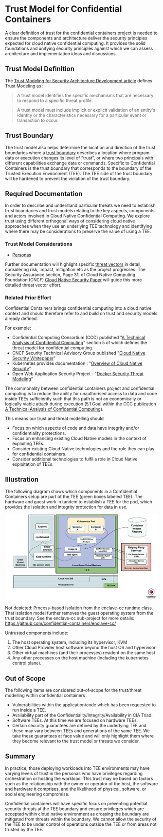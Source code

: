 # Trust Model for Confidential Containers
A clear definition of trust for the confidential containers project is needed to ensure the
components and architecture deliver the security principles expected for cloud native
confidential computing. It provides the solid foundations and unifying security principles
against which we can assess architecture and implementation ideas and discussions.

## Trust Model Definition
The [Trust Modeling for Security Architecture Development article](https://www.informit.com/articles/article.aspx?p=31546)
defines Trust Modeling as :

>    A trust model identifies the specific mechanisms that are necessary to respond to a specific
>    threat profile.

>    A trust model must include implicit or explicit validation of an entity's identity or the
>    characteristics necessary for a particular event or transaction to occur.

## Trust Boundary
 The trust model also helps determine the location and direction of the trust boundaries where a
[trust boundary](https://en.wikipedia.org/wiki/Trust_boundary) describes a location where
 program data or execution changes its level of "trust", or where two principals with different
 capabilities exchange data or commands. Specific to Confidential Containers is the trust
 boundary that corresponds to the boundary of the Trusted Execution Environment (TEE). The TEE
 side of the trust boundary will be hardened to prevent the violation of the trust
 boundary.

## Required Documentation
In order to describe and understand particular threats we need to establish trust boundaries and
trust models relating to the key aspects, components and actors involved in Cloud Native
Confidential Computing. We explore trust using different orthogonal ways of considering cloud
native approaches when they use an underlying TEE technology and
identifying where there may be considerations to preserve the value of using a TEE.

### Trust Model Considerations
- [Personas](./trust_model_personas.md)

Further documentation will highlight specific [threat vectors](./threats_overview.md) in detail,
considering risk,
impact, mitigation etc as the project progresses. The Security Assurance section, Page 31, of
Cloud Native Computing Foundation (CNCF)
[Cloud Native Security Paper](https://github.com/cncf/tag-security/blob/3e57e7c472f7053c693292281419ab926155fe2d/community/resources/security-whitepaper/v2/CNCF_cloud-native-security-whitepaper-May2022-v2.pdf)
 will guide this more detailed threat vector effort.

### Related Prior Effort

Confidential Containers brings confidential computing into a cloud native context and should
therefore refer to and build on trust and security models already defined.

For example:

- Confidential Computing Consortium (CCC) published
  "[A Technical Analysis of Confidential Computing](https://confidentialcomputing.io/wp-content/uploads/sites/10/2023/03/CCC-A-Technical-Analysis-of-Confidential-Computing-v1.3_unlocked.pdf)"
  section 5 of which defines the threat model for confidential computing.
- CNCF Security Technical Advisory Group published
  "[Cloud Native Security Whitepaper](https://github.com/cncf/tag-security/blob/3e57e7c472f7053c693292281419ab926155fe2d/community/resources/security-whitepaper/v2/CNCF_cloud-native-security-whitepaper-May2022-v2.pdf)"
- Kubernetes provides documentation :
  "[Overview of Cloud Native Security](https://kubernetes.io/docs/concepts/security/overview/)"
- Open Web Application Security Project -
  "[Docker Security Threat Modeling](https://github.com/OWASP/Docker-Security/blob/main/001%20-%20Threats.md)"

The commonality between confidential containers project and confidential computing is to reduce
the ability for unauthorised access to data and code inside TEEs sufficiently such that this path
is not an economically or logically viable attack during execution (5.1 Goal within the CCC
publication
[A Technical Analysis of Confidential Computing](https://confidentialcomputing.io/wp-content/uploads/sites/10/2023/03/CCC-A-Technical-Analysis-of-Confidential-Computing-v1.3_unlocked.pdf)).

This means our trust and threat modelling should
- Focus on which aspects of code and data have integrity and/or confidentiality protections.
- Focus on enhancing existing Cloud Native models in the context of exploiting TEEs.
- Consider existing Cloud Native technologies and the role they can play for confidential containers.
- Consider additional technologies to fulfil a role in Cloud Native exploitation of TEEs.

## Illustration

The following diagram shows which components in a Confidential Containers setup
are part of the TEE (green boxes labeled TEE). The hardware and guest work in
tandem to establish a TEE for the pod, which provides the isolation and
integrity protection for data in use.

![Threat model](./images/coco-threat-model.png)

Not depicted: Process-based isolation from the enclave-cc runtime class. That isolation model further removes the guest operating system from the trust boundary. See the enclave-cc sub-project for more details:
https://github.com/confidential-containers/enclave-cc/

Untrusted components include:
1. The host operating system, including its hypervisor, KVM
2. Other Cloud Provider host software beyond the host OS and hypervisor
3. Other virtual machines (and their processes) resident on the same host
4. Any other processes on the host machine (including the kubernetes control plane).

## Out of Scope

The following items are considered out-of-scope for the trust/threat modelling within confidential
containers :

- Vulnerabilities within the application/code which has been requested to run inside a TEE.
- Availability part of the Confidentiality/Integrity/Availability in CIA Triad.
- Software TEEs. At this time we are focused on hardware TEEs.
- Certain security guarantees are defined by the underlying TEE and these
  may vary between TEEs and generations of the same TEE. We take these guarantees at face value
  and will only highlight them where they become relevant to the trust model or threats we
  consider.

## Summary

In practice, those deploying workloads into TEE environments may have varying levels of trust
in the personas who have privileges regarding orchestration or hosting the workload. This trust
may be based on factors such as the relationship with the owner or operator of the host, the
software and hardware it comprises, and the likelihood of physical, software, or  social
engineering compromise.

Confidential containers will have specific focus on preventing potential security threats at
the TEE boundary and ensure privileges which are accepted within cloud native environment as
crossing the boundary are mitigated from threats within the boundary. We cannot allow the
security of the TEE to be under control of operations outside the TEE or from areas not trusted
by the TEE.

